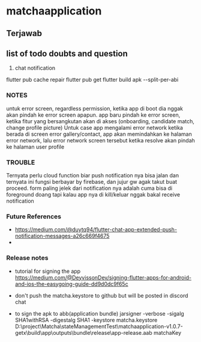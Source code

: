 # matchaapplication
## Terjawab 

## list of todo doubts and question
1. chat notification

flutter pub cache repair
flutter pub get
flutter build apk --split-per-abi

### NOTES
untuk error screen, regardless permission, ketika app di boot dia nggak akan pindah ke error screen apapun.
app baru pindah ke error screen, ketika fitur yang bersangkutan akan di akses (onboarding, candidate match, change profile picture)
Untuk case app mengalami error network ketika berada di screen error gallery/contact, app akan memindahkan ke halaman error network, lalu error network screen tersebut ketika resolve akan pindah ke halaman user profile

### TROUBLE
Ternyata perlu cloud function biar push notification nya bisa jalan dan ternyata ini fungsi berbayar by firebase, dan jujur gw agak takut buat proceed.
form paling jelek dari notification nya adalah cuma bisa di foreground doang tapi kalau app nya di kill/keluar nggak bakal receive notification

### Future References
- https://medium.com/@duytq94/flutter-chat-app-extended-push-notification-messages-a26c669f4675
- 

### Release notes
- tutorial for signing the app https://medium.com/@DeyvissonDev/signing-flutter-apps-for-android-and-ios-the-easygoing-guide-dd9d0dc9f65c
- don't push the matcha.keystore to github but will be posted in discord chat

- to sign the apk to abb(application bundle)
jarsigner -verbose -sigalg SHA1withRSA -digestalg SHA1 -keystore matcha.keystore D:\project\Matcha\stateManagementTest\matchaapplication-v1.0.7-getx\build\app\outputs\bundle\release\app-release.aab matchaKey